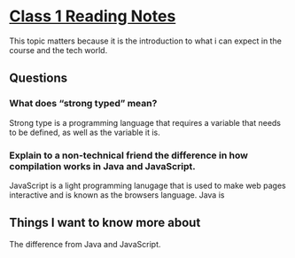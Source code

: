 # [Class 1 Reading Notes](https://github.com/snur206/reading-notes/blob/main/401/class1notes.md)

This topic matters because it is the introduction to what i can expect in the course and the tech world.

## Questions

### What does “strong typed” mean?

Strong type is a programming language that requires a variable that needs to be defined, as well as the variable it is.

### Explain to a non-technical friend the difference in how compilation works in Java and JavaScript.

JavaScript is a light programming lanugage that is used to make web pages interactive and is known as the browsers language. Java is 

## Things I want to know more about

The difference from Java and JavaScript. 
